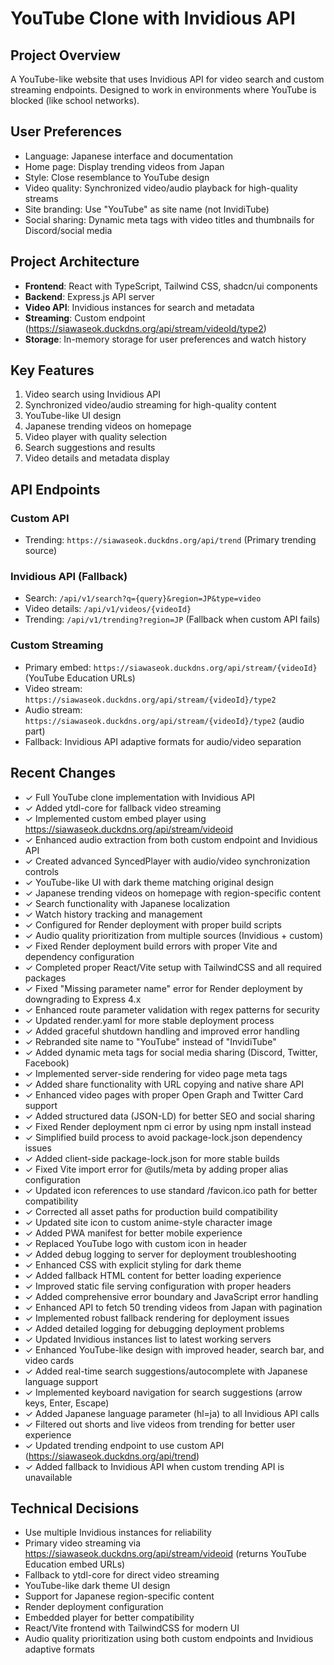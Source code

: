 # YouTube Clone with Invidious API

## Project Overview
A YouTube-like website that uses Invidious API for video search and custom streaming endpoints. Designed to work in environments where YouTube is blocked (like school networks).

## User Preferences
- Language: Japanese interface and documentation
- Home page: Display trending videos from Japan
- Style: Close resemblance to YouTube design
- Video quality: Synchronized video/audio playback for high-quality streams
- Site branding: Use "YouTube" as site name (not InvidiTube)
- Social sharing: Dynamic meta tags with video titles and thumbnails for Discord/social media

## Project Architecture
- **Frontend**: React with TypeScript, Tailwind CSS, shadcn/ui components
- **Backend**: Express.js API server
- **Video API**: Invidious instances for search and metadata
- **Streaming**: Custom endpoint (https://siawaseok.duckdns.org/api/stream/videoId/type2)
- **Storage**: In-memory storage for user preferences and watch history

## Key Features
1. Video search using Invidious API
2. Synchronized video/audio streaming for high-quality content
3. YouTube-like UI design
4. Japanese trending videos on homepage
5. Video player with quality selection
6. Search suggestions and results
7. Video details and metadata display

## API Endpoints
### Custom API
- Trending: `https://siawaseok.duckdns.org/api/trend` (Primary trending source)

### Invidious API (Fallback)
- Search: `/api/v1/search?q={query}&region=JP&type=video`
- Video details: `/api/v1/videos/{videoId}`
- Trending: `/api/v1/trending?region=JP` (Fallback when custom API fails)

### Custom Streaming
- Primary embed: `https://siawaseok.duckdns.org/api/stream/{videoId}` (YouTube Education URLs)
- Video stream: `https://siawaseok.duckdns.org/api/stream/{videoId}/type2`
- Audio stream: `https://siawaseok.duckdns.org/api/stream/{videoId}/type2` (audio part)
- Fallback: Invidious API adaptive formats for audio/video separation

## Recent Changes
- ✓ Full YouTube clone implementation with Invidious API
- ✓ Added ytdl-core for fallback video streaming
- ✓ Implemented custom embed player using https://siawaseok.duckdns.org/api/stream/videoid
- ✓ Enhanced audio extraction from both custom endpoint and Invidious API
- ✓ Created advanced SyncedPlayer with audio/video synchronization controls
- ✓ YouTube-like UI with dark theme matching original design
- ✓ Japanese trending videos on homepage with region-specific content
- ✓ Search functionality with Japanese localization
- ✓ Watch history tracking and management
- ✓ Configured for Render deployment with proper build scripts
- ✓ Audio quality prioritization from multiple sources (Invidious + custom)
- ✓ Fixed Render deployment build errors with proper Vite and dependency configuration
- ✓ Completed proper React/Vite setup with TailwindCSS and all required packages
- ✓ Fixed "Missing parameter name" error for Render deployment by downgrading to Express 4.x
- ✓ Enhanced route parameter validation with regex patterns for security
- ✓ Updated render.yaml for more stable deployment process
- ✓ Added graceful shutdown handling and improved error handling
- ✓ Rebranded site name to "YouTube" instead of "InvidiTube"
- ✓ Added dynamic meta tags for social media sharing (Discord, Twitter, Facebook)
- ✓ Implemented server-side rendering for video page meta tags
- ✓ Added share functionality with URL copying and native share API
- ✓ Enhanced video pages with proper Open Graph and Twitter Card support
- ✓ Added structured data (JSON-LD) for better SEO and social sharing
- ✓ Fixed Render deployment npm ci error by using npm install instead
- ✓ Simplified build process to avoid package-lock.json dependency issues
- ✓ Added client-side package-lock.json for more stable builds
- ✓ Fixed Vite import error for @utils/meta by adding proper alias configuration
- ✓ Updated icon references to use standard /favicon.ico path for better compatibility
- ✓ Corrected all asset paths for production build compatibility
- ✓ Updated site icon to custom anime-style character image
- ✓ Added PWA manifest for better mobile experience
- ✓ Replaced YouTube logo with custom icon in header
- ✓ Added debug logging to server for deployment troubleshooting
- ✓ Enhanced CSS with explicit styling for dark theme
- ✓ Added fallback HTML content for better loading experience
- ✓ Improved static file serving configuration with proper headers
- ✓ Added comprehensive error boundary and JavaScript error handling
- ✓ Enhanced API to fetch 50 trending videos from Japan with pagination
- ✓ Implemented robust fallback rendering for deployment issues
- ✓ Added detailed logging for debugging deployment problems
- ✓ Updated Invidious instances list to latest working servers
- ✓ Enhanced YouTube-like design with improved header, search bar, and video cards
- ✓ Added real-time search suggestions/autocomplete with Japanese language support
- ✓ Implemented keyboard navigation for search suggestions (arrow keys, Enter, Escape)
- ✓ Added Japanese language parameter (hl=ja) to all Invidious API calls
- ✓ Filtered out shorts and live videos from trending for better user experience
- ✓ Updated trending endpoint to use custom API (https://siawaseok.duckdns.org/api/trend)
- ✓ Added fallback to Invidious API when custom trending API is unavailable

## Technical Decisions
- Use multiple Invidious instances for reliability
- Primary video streaming via https://siawaseok.duckdns.org/api/stream/videoid (returns YouTube Education embed URLs)
- Fallback to ytdl-core for direct video streaming
- YouTube-like dark theme UI design
- Support for Japanese region-specific content
- Render deployment configuration
- Embedded player for better compatibility
- React/Vite frontend with TailwindCSS for modern UI
- Audio quality prioritization using both custom endpoints and Invidious adaptive formats